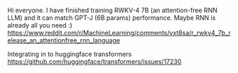 Hi everyone. I have finished training RWKV-4 7B (an attention-free RNN LLM) and it can match GPT-J (6B params) performance. Maybe RNN is already all you need :)
https://www.reddit.com/r/MachineLearning/comments/yxt8sa/r_rwkv4_7b_release_an_attentionfree_rnn_language

Integrating in to huggingface transformers
https://github.com/huggingface/transformers/issues/17230